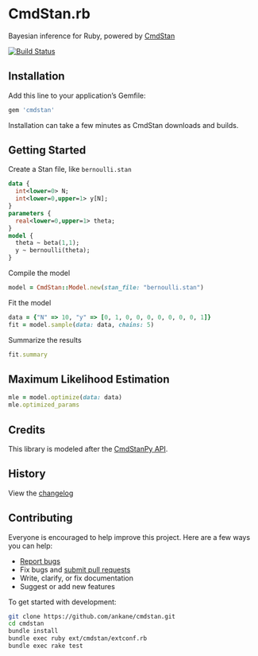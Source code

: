 # CmdStan.rb

Bayesian inference for Ruby, powered by [CmdStan](https://github.com/stan-dev/cmdstan)

[![Build Status](https://github.com/ankane/cmdstan/workflows/build/badge.svg?branch=master)](https://github.com/ankane/cmdstan/actions)

## Installation

Add this line to your application’s Gemfile:

```ruby
gem 'cmdstan'
```

Installation can take a few minutes as CmdStan downloads and builds.

## Getting Started

Create a Stan file, like `bernoulli.stan`

```stan
data {
  int<lower=0> N;
  int<lower=0,upper=1> y[N];
}
parameters {
  real<lower=0,upper=1> theta;
}
model {
  theta ~ beta(1,1);
  y ~ bernoulli(theta);
}
```

Compile the model

```ruby
model = CmdStan::Model.new(stan_file: "bernoulli.stan")
```

Fit the model

```ruby
data = {"N" => 10, "y" => [0, 1, 0, 0, 0, 0, 0, 0, 0, 1]}
fit = model.sample(data: data, chains: 5)
```

Summarize the results

```ruby
fit.summary
```

## Maximum Likelihood Estimation

```ruby
mle = model.optimize(data: data)
mle.optimized_params
```

## Credits

This library is modeled after the [CmdStanPy API](https://github.com/stan-dev/cmdstanpy).

## History

View the [changelog](https://github.com/ankane/cmdstan/blob/master/CHANGELOG.md)

## Contributing

Everyone is encouraged to help improve this project. Here are a few ways you can help:

- [Report bugs](https://github.com/ankane/cmdstan/issues)
- Fix bugs and [submit pull requests](https://github.com/ankane/cmdstan/pulls)
- Write, clarify, or fix documentation
- Suggest or add new features

To get started with development:

```sh
git clone https://github.com/ankane/cmdstan.git
cd cmdstan
bundle install
bundle exec ruby ext/cmdstan/extconf.rb
bundle exec rake test
```
